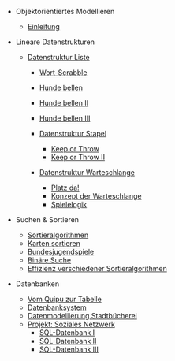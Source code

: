 * Objektorientiertes Modellieren
  * [Einleitung](index.md)

* Lineare Datenstrukturen
  * [Datenstruktur Liste](liste.md)
	  * [Wort-Scrabble](wort-scrabble.md)
	  * [Hunde bellen](hunde-bellen.md)
	  * [Hunde bellen II](hunde-bellen-ii.md)
	  * [Hunde bellen III](hunde-bellen-iii.md)
	* [Datenstruktur Stapel](stapel.md)
	  * [Keep or Throw](keep-or-throw.md)
	  * [Keep or Throw II](keep-or-throw-ii.md)

	* [Datenstruktur Warteschlange](schlange.md)
	  * [Platz da!](platz-da.md)
	  * [Konzept der Warteschlange](konzept-der-warteschlange.md)
	  * [Spielelogik](spielelogik.md)

* Suchen & Sortieren
  * [Sortieralgorithmen](sortieralgorithmen.md)
  * [Karten sortieren](karten-sortieren.md)
  * [Bundesjugendspiele](bundesjugendspiele.md)
  * [Binäre Suche](binäre-suche.md)
  * [Effizienz verschiedener Sortieralgorithmen](effizienz-verschiedener-sortieralgorithmen) 


* Datenbanken
  * [Vom Quipu zur Tabelle](vom-quipu-zur-tabelle.md)
  * [Datenbanksystem](Datenbanksystem.md)
  * [Datenmodellierung Stadtbücherei](datenmodellierung-stadtbuecherei.md)
  * [Projekt: Soziales Netzwerk](soziales-netzwerk.md)
	  * [SQL-Datenbank I](sql-datenbank.md)
	  * [SQL-Datenbank II](sql-datenbank-ii.md)
	  * [SQL-Datenbank III](sql-datenbank-iii.md)
